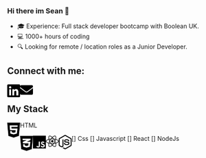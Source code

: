 ### Hi there im Sean 👋

- 🎓 Experience: Full stack developer bootcamp with Boolean UK.</li>
- 💻 1000+ hours of coding</li>
- 🔍 Looking for remote / location roles as a Junior Developer.</li>

## Connect with me:

[<img align="left" alt="socialImage" fill="blue" width="30px" src="images/linkedin-brands.svg"/>][linkedin]
[<img align="left" alt="emailImage" width="30px" src="images/envelope-solid.svg"/>][email]

<Br>

## My Stack

<img align="left" alt="htmlImage" fill="blue" width="30px" src="images/html5-brands.svg"/> <span>HTML</span>

[<img align="left" alt="cssImage" fill="blue" width="30px" src="images/css3-alt-brands.svg"/>]
<span>Css</span>
[<img align="left" alt="javascriptImage" fill="blue" width="30px" src="images/js-brands.svg"/>]
<span>Javascript</span>
[<img align="left" alt="reactImage" fill="blue" width="30px" src="images/react-brands.svg"/>]
<span>React</span>
[<img align="left" alt="nodeImage" fill="blue" width="30px" src="images/node-js-brands.svg"/>]
<span>NodeJs</span>

[linkedin]: https://www.linkedin.com/in/sean-davison-82521b151/
[email]: seandavison1998@hotmail.com
